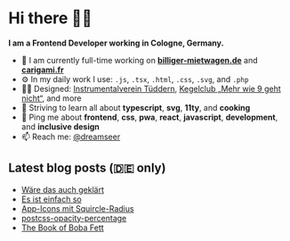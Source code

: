 # Hi there 👋🏼

**I am a Frontend Developer working in Cologne, Germany.**

* 🏢 I am currently full-time working on **[billiger-mietwagen.de](https://www.billiger-mietwagen.de/)** and **[carigami.fr](https://www.carigami.fr/)**
* ⚙️ In my daily work I use: `.js`, `.tsx`, `.html`, `.css`, `.svg`, and `.php`
* 💅🏼 Designed: [Instrumentalverein Tüddern](https://instrumentalverein-tueddern.de/), [Kegelclub „Mehr wie 9 geht nicht“](https://kegelclub-tüddern.de/), and more
* 🌱 Striving to learn all about **typescript**, **svg**, **11ty**, and **cooking**
* 💬 Ping me about **frontend**, **css**, **pwa**, **react**, **javascript**, **development**, and **inclusive design**
* 📫 Reach me: [@dreamseer](https://twitter.com/dreamseer)

## Latest blog posts (🇩🇪 only)

<!-- POST-LIST:START -->
- [Wäre das auch geklärt](https://marcgoertz.de/2021/waere-das-auch-geklaert)
- [Es ist einfach so](https://marcgoertz.de/2021/es-ist-einfach-so)
- [App-Icons mit Squircle-Radius](https://marcgoertz.de/2021/app-icons-mit-squircle-radius)
- [postcss-opacity-percentage](https://marcgoertz.de/2021/postcss-opacity-percentage)
- [The Book of Boba Fett](https://marcgoertz.de/2021/the-book-of-boba-fett)
<!-- POST-LIST:END -->
